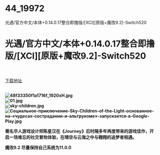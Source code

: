 # 44_19972
光遇/官方中文/本体+0.14.0.17整合即撸版/[XCI][原版+魔改9.2]-Switch520
# 光遇/官方中文/本体+0.14.0.17整合即撸版/[XCI][原版+魔改9.2]-Switch520
 <br/></br>
[下载地址](https://www.switch520.cc/article/19972 "下载地址")
<br/></br>

<p><strong><img title="48f33350f1a1716f_1920xH.jpg" src="https://www.switch520.cc/muke_img/2021_07_09_78d55d453ec46.jpg" alt="48f33350f1a1716f_1920xH.jpg"></strong><br>
<strong><img title="01.jpg" src="https://www.switch520.cc/muke_img/2021_07_09_0ed470329ebf2.jpg" alt="01.jpg"></strong><br>
<strong><img title="sky-children.jpg" src="https://www.switch520.cc/muke_img/2021_07_09_d8ff793828f51.jpg" alt="sky-children.jpg"></strong><br>
<strong><img title="Социальное-приключение-Sky-Children-of-the-Light-основанное-на-«чудесах-сострадании-и-альтруизме»-запускается-в-Google-Play.jpg" src="https://www.switch520.cc/muke_img/2021_07_09_c2b18647363ae.jpg" alt="Социальное-приключение-Sky-Children-of-the-Light-основанное-на-«чудесах-сострадании-и-альтруизме»-запускается-в-Google-Play.jpg"></strong></p>
<p><strong>著名华人游戏设计师陈星汉在《Journey》后时隔多年再度带来的游戏佳作，开启一场难忘的社交冒险体验，在晴空与云海之中与翱翔的追梦者相遇。</strong></p>
<p><strong>魔改9.2 尽量保持自己系统为11.0.0</strong></p>
<p>&nbsp;</p>
